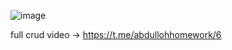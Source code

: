 ![image](https://github.com/xasanov8/UsePrimeNG/assets/118359840/0960ec55-f199-4d63-bdfd-121628623bcf)

full crud video -> https://t.me/abdullohhomework/6
